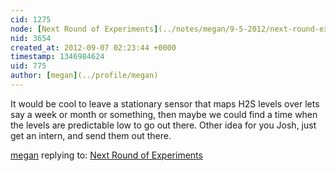 ```yaml
---
cid: 1275
node: [Next Round of Experiments](../notes/megan/9-5-2012/next-round-experiments)
nid: 3654
created_at: 2012-09-07 02:23:44 +0000
timestamp: 1346984624
uid: 775
author: [megan](../profile/megan)
---
```


It would be cool to leave a stationary sensor that maps H2S levels over lets say a week or month or something, then maybe we could find a time when the levels are predictable low to go out there.
Other idea for you Josh, just get an intern, and send them out there.

[megan](../profile/megan) replying to: [Next Round of Experiments](../notes/megan/9-5-2012/next-round-experiments)

